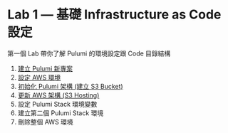 # Lab 1 — 基礎 Infrastructure as Code 設定

第一個 Lab 帶你了解 Pulumi 的環境設定跟 Code 目錄結構

1. [建立 Pulumi 新專案](./01-create-new-project.md)
2. [設定 AWS 環境](./02-configuring-aws.md)
3. [初始化 Pulumi 架構 (建立 S3 Bucket)](./03-provisioning-infrastructure.md)
4. [更新 AWS 架構 (S3 Hosting)](./04-updating-your-infrastructure.md)
5. 設定 Pulumi Stack 環境變數
6. 建立第二個 Pulumi Stack 環境
7. 刪除整個 AWS 環境
